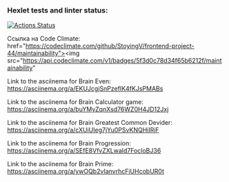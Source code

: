 ### Hexlet tests and linter status:
[![Actions Status](https://github.com/StoyingV/frontend-project-44/workflows/hexlet-check/badge.svg)](https://github.com/StoyingV/frontend-project-44/actions)

Ссылка на Code Climate:
href="https://codeclimate.com/github/StoyingV/frontend-project-44/maintainability"><img src="https://api.codeclimate.com/v1/badges/5f3d0c78d34f65b6212f/maintainability"


Link to the asciinema for Brain Even:
https://asciinema.org/a/EKUJcgjSnPzefIK4fKJsPMABs

Link to the asciinema for Brain Calculator game:
https://asciinema.org/a/buYMyZqnXsd76WZ0H4JD12Jxj

Link to the asciinema for Brain Greatest Common Devider:
https://asciinema.org/a/cXUiUIeg7jYu0PSvKNQHiIRjF

Link to the asciinema for Brain Progression:
https://asciinema.org/a/SEfE8VfvZXLwald7FocloBJ36

Link to the asciinema for Brain Prime:
https://asciinema.org/a/ywOQb2vIanvrhcFjUHcobUR0t




